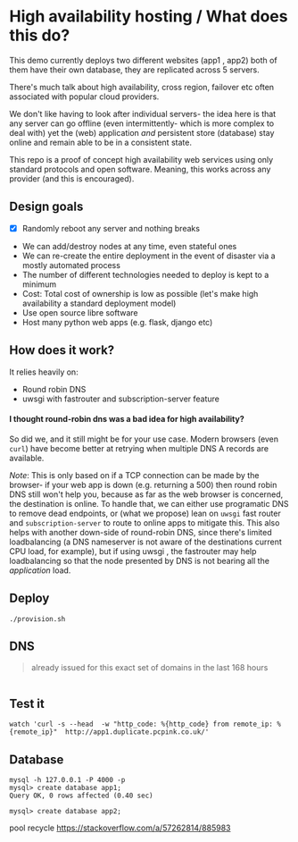 # High availability hosting / What does this do?

This demo currently deploys two different websites (app1 , app2) both of them have their own database, they are replicated across 5 servers. 

There's much talk about high availability, cross region, failover etc often associated with popular cloud providers.

We don't like having to look after individual servers- the idea here is that any server can go offline (even intermittently- which is more complex to deal with) yet the (web) application *and* persistent store (database) stay online and remain able to be in a consistent state.

This repo is a proof of concept high availability web services using only standard protocols and open software.
Meaning, this works across any provider (and this is encouraged).

## Design goals

- [x] Randomly reboot any server and nothing breaks
- We can add/destroy nodes at any time, even stateful ones
- We can re-create the entire deployment in the event of disaster via a mostly automated process
- The number of different technologies needed to deploy is kept to a minimum
- Cost: Total cost of ownership is low as possible (let's make high availability a standard deployment model)
- Use open source libre software
- Host many python web apps (e.g. flask, django etc)


## How does it work?

It relies heavily on:

- Round robin DNS 
- uwsgi with fastrouter and subscription-server feature


#### I thought round-robin dns was a bad idea for high availability?

So did we, and it still might be for your use case.
Modern browsers (even `curl`) have become better at retrying when multiple DNS A records are available. 

*Note*: This is only based on if a TCP connection can be made by the browser- if your web app is down (e.g. returning a 500) then round robin DNS still won't help you, because as far as the web browser is concerned, the destination is online. To handle that, we can either use programatic DNS to remove dead endpoints, or (what we propose) lean on `uwsgi` fast router and `subscription-server` to route to online apps to mitigate this. This also helps with another down-side of round-robin DNS, since there's limited loadbalancing (a DNS nameserver is not aware of the destinations current CPU load, for example), but if using uwsgi , the fastrouter may help loadbalancing so that the node presented by DNS is not bearing all the *application* load.


## Deploy
```
./provision.sh
```

## DNS

> already issued for this exact set of domains in the last 168 hours

```
```


## Test it
```
watch 'curl -s --head  -w "http_code: %{http_code} from remote_ip: %{remote_ip}"  http://app1.duplicate.pcpink.co.uk/'
```

## Database

```
mysql -h 127.0.0.1 -P 4000 -p
mysql> create database app1;
Query OK, 0 rows affected (0.40 sec)

mysql> create database app2;
```

pool recycle
https://stackoverflow.com/a/57262814/885983
